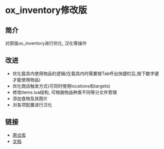 # ox_inventory修改版

## 简介
对原版ox_inventory进行优化, 汉化等操作

## 改进
* 优化载具内使用物品的逻辑(在载具内时需要按Tab呼出快捷栏后,按下数字键才能使用物品)
* 优化商店触发方式(可同时使用locations和targets)
* 修改items.lua结构, 可根据物品种类不同等分文件管理
* 添加食物及其图片
* 对各项配置进行汉化

## 链接
* [原仓库](https://github.com/overextended/ox_inventory)
* [文档](https://overextended.dev/ox_inventory)
